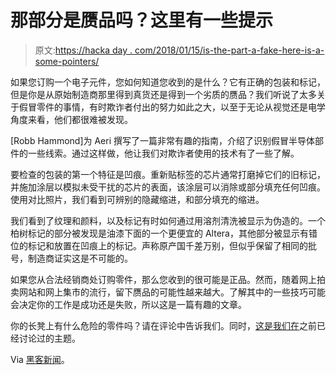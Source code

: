 # 那部分是赝品吗？这里有一些提示

> 原文:[https://hacka day . com/2018/01/15/is-the-part-a-fake-here-is-a-some-pointers/](https://hackaday.com/2018/01/15/is-that-part-a-counterfeit-here-are-a-few-pointers/)

如果您订购一个电子元件，您如何知道您收到的是什么？它有正确的包装和标记，但是你是从原始制造商那里得到真货还是得到一个劣质的赝品？我们听说了太多关于假冒零件的事情，有时欺诈者付出的努力如此之大，以至于无论从视觉还是电学角度来看，他们都很难被发现。

[Robb Hammond]为 Aeri 撰写了一篇非常有趣的指南，介绍了识别假冒半导体部件的一些线索。通过这样做，他让我们对欺诈者使用的技术有了一些了解。

要检查的包装的第一个特征是凹痕。重新贴标签的芯片通常打磨掉它们的旧标记，并施加涂层以模拟未受干扰的芯片的表面，该涂层可以消除或部分填充任何凹痕。使用对比照片，我们看到可辨别的隐藏缩进，和部分填充的缩进。

我们看到了纹理和颜料，以及标记有时如何通过用溶剂清洗被显示为伪造的。一个柏树标记的部分被发现是油漆下面的一个更便宜的 Altera，其他部分被显示有错位的标记和放置在凹痕上的标记。声称原产国千差万别，但似乎保留了相同的批号，制造商证实这是不可能的。

如果您从合法经销商处订购零件，那么您收到的很可能是正品。然而，随着网上拍卖网站和网上集市的流行，留下赝品的可能性越来越大。了解其中的一些技巧可能会决定你的工作是成功还是失败，所以这是一篇有趣的文章。

你的长凳上有什么危险的零件吗？请在评论中告诉我们。同时，[这是我们在](https://hackaday.com/2017/12/27/a-guidebook-to-the-world-of-counterfeit-parts/)之前已经讨论过的主题。

Via [黑客新闻](https://news.ycombinator.com/item?id=16143253)。